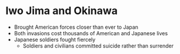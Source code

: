 # Iwo Jima and Okinawa
- Brought American forces closer than ever to Japan
- Both invasions cost thousands of American and Japanese lives
- Japanese soldiers fought fiercely
    - Soldiers and civilians committed suicide rather than surrender
